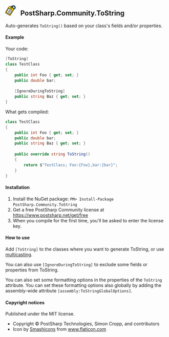 ## <img src="icon.png" width="32"> &nbsp; PostSharp.Community.ToString 
Auto-generates `ToString()` based on your class's fields and/or properties.  
#### Example
Your code:
```csharp
[ToString]
class TestClass
{
    public int Foo { get; set; }
    public double bar;
    
    [IgnoreDuringToString]
    public string Baz { get; set; }
}
```
What gets compiled:
```csharp
class TestClass
{
    public int Foo { get; set; }
    public double bar;    
    public string Baz { get; set; }
    
    public override string ToString()
    {
        return $"TestClass; Foo:{Foo},bar:{bar}";
    }
}
```

#### Installation
1. Install the NuGet package: `PM> Install-Package PostSharp.Community.ToString`
2. Get a free PostSharp Community license at https://www.postsharp.net/get/free
3. When you compile for the first time, you'll be asked to enter the license key.

#### How to use
Add `[ToString]` to the classes where you want to generate ToString, or use [multicasting](https://github.com/postsharp/Home/blob/master/multicasting.md).

You can also use `[IgnoreDuringToString]` to exclude some fields or properties from ToString.

You can also set some formatting options in the properties of the `ToString` attribute. You can set these formatting options
also globally by adding the assembly-wide attribute `[assembly:ToStringGlobalOptions]`.

#### Copyright notices
Published under the MIT license.

* Copyright © PostSharp Technologies, Simon Cropp, and contributors 
* Icon by <a href="https://www.flaticon.com/authors/smashicons" title="Smashicons">Smashicons</a> from <a href="https://www.flaticon.com/" title="Flaticon"> www.flaticon.com</a>